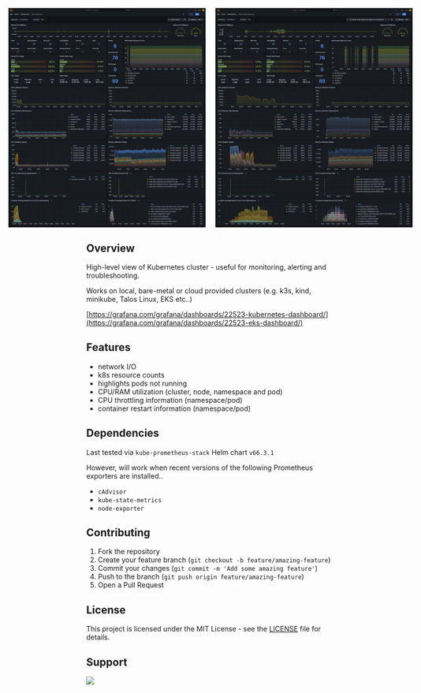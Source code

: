 <div style="display: flex; justify-content: center; gap: 20px;">
  <img src="../kubernetes-dashboard/screenshot-14-12-2024.png" width="400"/>
  <img src="../kubernetes-dashboard/screenshot-15-12-2024.png" width="400"/>
</div>

## Overview
High-level view of Kubernetes cluster - useful for monitoring, alerting and troubleshooting.

Works on local, bare-metal or cloud provided clusters (e.g. k3s, kind, minikube, Talos Linux, EKS etc..)

[https://grafana.com/grafana/dashboards/22523-kubernetes-dashboard/](https://grafana.com/grafana/dashboards/22523-eks-dashboard/)

<!-- https://github.com/adegoodyer/grafana-dashboards/kubernetes-dashboard -->

## Features
- network I/O
- k8s resource counts
- highlights pods not running
- CPU/RAM utilization (cluster, node, namespace and pod)
- CPU throttling information (namespace/pod)
- container restart information (namespace/pod)

## Dependencies
Last tested via `kube-prometheus-stack` Helm chart `v66.3.1`

However, will work when recent versions of the following Prometheus exporters are installed..
- `cAdvisor`
- `kube-state-metrics`
- `node-exporter`

## Contributing
1. Fork the repository
2. Create your feature branch (`git checkout -b feature/amazing-feature`)
3. Commit your changes (`git commit -m 'Add some amazing feature'`)
4. Push to the branch (`git push origin feature/amazing-feature`)
5. Open a Pull Request

## License
This project is licensed under the MIT License - see the [LICENSE](https://github.com/adegoodyer/grafana-dashboards/blob/master/LICENSE) file for details.

## Support
<a href="https://www.buymeacoffee.com/adegoodyer"><img src="https://img.buymeacoffee.com/button-api/?text=Buy me a book&emoji=📚&slug=adegoodyer&button_colour=5F7FFF&font_colour=ffffff&font_family=Poppins&outline_colour=000000&coffee_colour=FFDD00" /></a>

<!-- https://www.buymeacoffee.com/adegoodyer -->